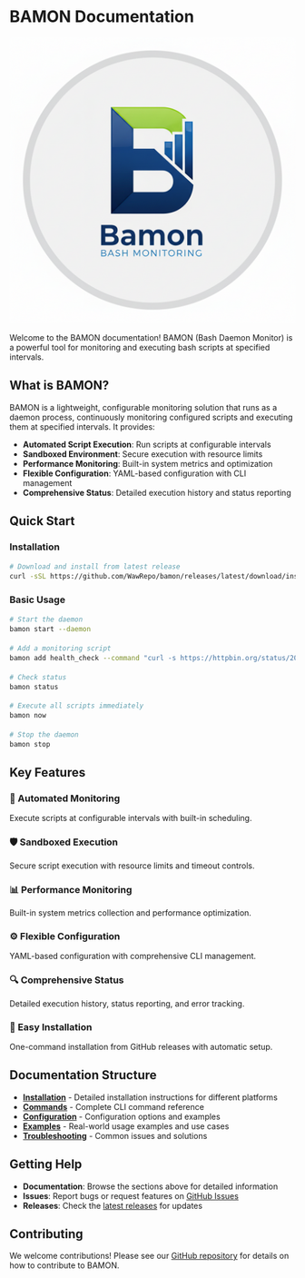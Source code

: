 # BAMON Documentation

![BAMON Logo](bamon_logo.png)

Welcome to the BAMON documentation! BAMON (Bash Daemon Monitor) is a powerful tool for monitoring and executing bash scripts at specified intervals.

## What is BAMON?

BAMON is a lightweight, configurable monitoring solution that runs as a daemon process, continuously monitoring configured scripts and executing them at specified intervals. It provides:

- **Automated Script Execution**: Run scripts at configurable intervals
- **Sandboxed Environment**: Secure execution with resource limits
- **Performance Monitoring**: Built-in system metrics and optimization
- **Flexible Configuration**: YAML-based configuration with CLI management
- **Comprehensive Status**: Detailed execution history and status reporting

## Quick Start

### Installation

```bash
# Download and install from latest release
curl -sSL https://github.com/WawRepo/bamon/releases/latest/download/install-repo.sh | bash
```

### Basic Usage

```bash
# Start the daemon
bamon start --daemon

# Add a monitoring script
bamon add health_check --command "curl -s https://httpbin.org/status/200" --interval 30

# Check status
bamon status

# Execute all scripts immediately
bamon now

# Stop the daemon
bamon stop
```

## Key Features

### 🔄 Automated Monitoring
Execute scripts at configurable intervals with built-in scheduling.

### 🛡️ Sandboxed Execution
Secure script execution with resource limits and timeout controls.

### 📊 Performance Monitoring
Built-in system metrics collection and performance optimization.

### ⚙️ Flexible Configuration
YAML-based configuration with comprehensive CLI management.

### 🔍 Comprehensive Status
Detailed execution history, status reporting, and error tracking.

### 🚀 Easy Installation
One-command installation from GitHub releases with automatic setup.

## Documentation Structure

- **[Installation](https://wawrepo.github.io/bamon/installation/)** - Detailed installation instructions for different platforms
- **[Commands](https://wawrepo.github.io/bamon/commands/)** - Complete CLI command reference
- **[Configuration](https://wawrepo.github.io/bamon/configuration/)** - Configuration options and examples
- **[Examples](https://wawrepo.github.io/bamon/examples/)** - Real-world usage examples and use cases
- **[Troubleshooting](https://wawrepo.github.io/bamon/troubleshooting/)** - Common issues and solutions

## Getting Help

- **Documentation**: Browse the sections above for detailed information
- **Issues**: Report bugs or request features on [GitHub Issues](https://github.com/WawRepo/bamon/issues)
- **Releases**: Check the [latest releases](https://github.com/WawRepo/bamon/releases) for updates

## Contributing

We welcome contributions! Please see our [GitHub repository](https://github.com/WawRepo/bamon) for details on how to contribute to BAMON.
